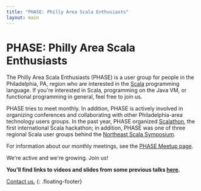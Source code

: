 ```yaml
---
title: "PHASE: Philly Area Scala Enthusiasts"
layout: main
---
```


# PHASE: Philly Area Scala Enthusiasts

The Philly Area Scala Enthusiasts (PHASE) is a user group for people in the
Philadelphia, PA, region who are interested in the [Scala][] programming
language. If you're interested in Scala, programming on the Java VM, or
functional programming in general, feel free to join us.

PHASE tries to meet monthly. In addition, PHASE is actively involved in
organizing conferences and collaborating with other Philadelphia-area
technology users groups. In the past year, PHASE organized [Scalathon][],
the first international Scala hackathon; in addition, PHASE was one of
three regional Scala user groups behind the [Northeast Scala Symposium][].

For information about our monthly meetings, see the
[PHASE Meetup page][meetup-page].

We're active and we're growing. Join us!

**You'll find links to videos and slides from some previous talks [here](talks.html).**

[Contact us.](mailto:contact@scala-phase.org)
{: .floating-footer}

[meetup-page]: http://www.meetup.com/scala-phase
[Scala]: http://www.scala-lang.org/
[Scalathon]: http://scalathon.org/
[Northeast Scala Symposium]: http://www.nescala.org/
